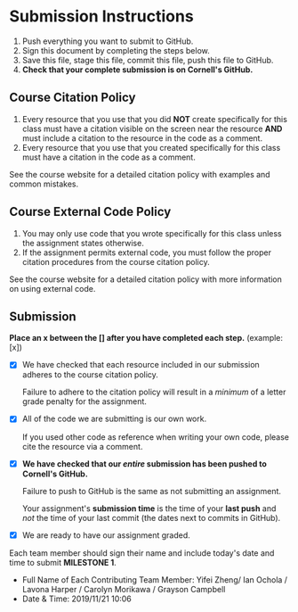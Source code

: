 # Submission Instructions

1. Push everything you want to submit to GitHub.
2. Sign this document by completing the steps below.
3. Save this file, stage this file, commit this file, push this file to GitHub.
4. **Check that your complete submission is on Cornell's GitHub.**

## Course Citation Policy

1. Every resource that you use that you did **NOT** create specifically for this class must have a citation visible on the screen near the resource **AND** must include a citation to the resource in the code as a comment.
2. Every resource that you use that you created specifically for this class must have a citation in the code as a comment.

See the course website for a detailed citation policy with examples and common mistakes.

## Course External Code Policy

1. You may only use code that you wrote specifically for this class unless the assignment states otherwise.
2. If the assignment permits external code, you must follow the proper citation procedures from the course citation policy.

See the course website for a detailed citation policy with more information on using external code.

## Submission

**Place an x between the [] after you have completed each step.** (example: [x])

- [x] We have checked that each resource included in our submission adheres to the course citation policy.

    Failure to adhere to the citation policy will result in a _minimum_ of a letter grade penalty for the assignment.

- [x] All of the code we are submitting is our own work.

    If you used other code as reference when writing your own code, please cite the resource via a comment.

- [x] **We have checked that our _entire_ submission has been pushed to Cornell's GitHub.**

    Failure to push to GitHub is the same as not submitting an assignment.

    Your assignment's **submission time** is the time of your **last push** and _not_ the time of your last commit (the dates next to commits in GitHub).


- [x] We are ready to have our assignment graded.

Each team member should sign their name and include today's date and time to submit **MILESTONE 1**.

- Full Name of Each Contributing Team Member: Yifei Zheng/ Ian Ochola / Lavona Harper / Carolyn Morikawa / Grayson Campbell
- Date & Time: 2019/11/21 10:06
